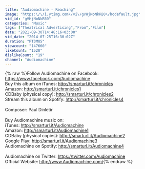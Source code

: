 ```yaml
---
title: "Audiomachine - Reaching"
image: "https:\/\/i.ytimg.com\/vi\/gVHjNoNkRB0\/hqdefault.jpg"
vid_id: "gVHjNoNkRB0"
categories: "Music"
tags: ["Theatrical Advertising","From","Film"]
date: "2021-09-30T14:48:16+03:00"
vid_date: "2014-07-25T16:30:02Z"
duration: "PT3M8S"
viewcount: "147660"
likeCount: "1528"
dislikeCount: "19"
channel: "Audiomachine"
---
```

{% raw %}Follow Audiomachine on Facebook: <a rel="nofollow" target="blank" href="https://www.facebook.com/Audiomachine">https://www.facebook.com/Audiomachine</a><br />Buy this album on iTunes: <a rel="nofollow" target="blank" href="http://smarturl.it/chronicles">http://smarturl.it/chronicles</a><br />Amazon: <a rel="nofollow" target="blank" href="http://smarturl.it/chronicles1">http://smarturl.it/chronicles1</a><br />CDBaby (physical copy): <a rel="nofollow" target="blank" href="http://smarturl.it/chronicles2">http://smarturl.it/chronicles2</a><br />Stream this album on Spotify: <a rel="nofollow" target="blank" href="http://smarturl.it/chronicles4">http://smarturl.it/chronicles4</a><br /><br />Composer: Paul Dinletir<br /><br />Buy Audiomachine music on:<br />iTunes: <a rel="nofollow" target="blank" href="http://smarturl.it/Audiomachine">http://smarturl.it/Audiomachine</a><br />Amazon: <a rel="nofollow" target="blank" href="http://smarturl.it/Audiomachine1">http://smarturl.it/Audiomachine1</a><br />CDBaby (physical copies): <a rel="nofollow" target="blank" href="http://smarturl.it/Audiomachine2">http://smarturl.it/Audiomachine2</a><br />Google Play: <a rel="nofollow" target="blank" href="http://smarturl.it/Audiomachine3">http://smarturl.it/Audiomachine3</a><br />Audiomachine on Spotify: <a rel="nofollow" target="blank" href="http://smarturl.it/Audiomachine4">http://smarturl.it/Audiomachine4</a><br /><br />Audiomachine on Twitter: <a rel="nofollow" target="blank" href="https://twitter.com/Audiomachine">https://twitter.com/Audiomachine</a><br />Official Website: <a rel="nofollow" target="blank" href="http://www.Audiomachine.com/">http://www.Audiomachine.com/</a>{% endraw %}
